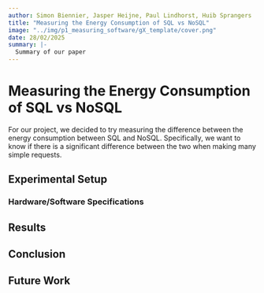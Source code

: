 ```yaml
---
author: Simon Biennier, Jasper Heijne, Paul Lindhorst, Huib Sprangers
title: "Measuring the Energy Consumption of SQL vs NoSQL"
image: "../img/p1_measuring_software/gX_template/cover.png"
date: 28/02/2025
summary: |-
  Summary of our paper
---
```


# Measuring the Energy Consumption of SQL vs NoSQL

For our project, we decided to try measuring the difference between the energy consumption between SQL and NoSQL. Specifically, we want to know if there is a significant difference between the two when making many simple requests.

## Experimental Setup

### Hardware/Software Specifications

## Results

## Conclusion

## Future Work